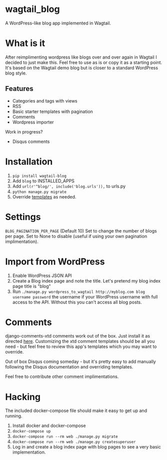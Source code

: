 # wagtail_blog
A WordPress-like blog app implemented in Wagtail.

# What is it

After reimplimenting wordpress like blogs over and over again in Wagtail I decided to just make this. 
Feel free to use as is or copy it as a starting point. 
It's based on the Wagtail demo blog but is closer to a standard WordPress blog style. 

## Features

- Categories and tags with views
- RSS
- Basic starter templates with pagination
- Comments
- Wordpress importer

Work in progress?

- Disqus comments

# Installation

1. `pip install wagtail-blog`
2. Add `blog` to INSTALLED_APPS
3. Add `url(r'^blog/', include('blog.urls')),` to urls.py
4. `python manage.py migrate`
5. Override [templates](/blog/templates/blog/) as needed.

# Settings

`BLOG_PAGINATION_PER_PAGE` (Default 10) Set to change the number of blogs per page. Set to None to disable (useful if using your own pagination implimentation).

# Import from WordPress

1. Enable WordPress JSON API
2. Create a Blog index page and note the title. Let's pretend my blog index page title is "blog"
3. Run `./manage.py wordpress_to_wagtail http://myblog.com blog username password` the username if your WordPress username with full access to the API. Without this you can't access all blog posts.

# Comments

django-comments-xtd comments work out of the box. Just install it as directed [here](http://django-comments-xtd.readthedocs.org/en/latest/). 
Customizing the xtd comment templates should be all you need - but feel free to review this app's templates which you may want to override.

Out of box Disqus coming someday - but it's pretty easy to add manually following the Disqus documentation and overriding templates.

Feel free to contribute other comment implimentations.

# Hacking

The included docker-compose file should make it easy to get up and running. 

1. Install docker and docker-compose
2. `docker-compose up`
3. `docker-compose run --rm web ./manage.py migrate`
4. `docker-compose run --rm web ./manage.py createsuperuser`
5. Log in and create a blog index page with blog pages to see a very basic implementation.
